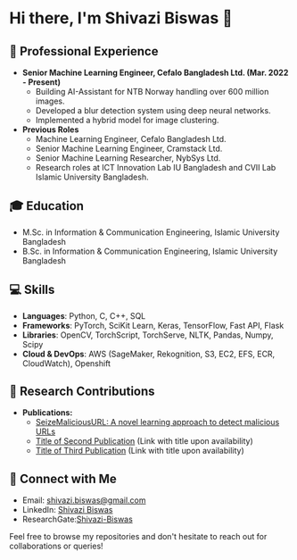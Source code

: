 # Hi there, I'm Shivazi Biswas 👋

## 🏢 Professional Experience
- **Senior Machine Learning Engineer, Cefalo Bangladesh Ltd. (Mar. 2022 - Present)**
  - Building AI-Assistant for NTB Norway handling over 600 million images.
  - Developed a blur detection system using deep neural networks.
  - Implemented a hybrid model for image clustering.
- **Previous Roles**
  - Machine Learning Engineer, Cefalo Bangladesh Ltd.
  - Senior Machine Learning Engineer, Cramstack Ltd.
  - Senior Machine Learning Researcher, NybSys Ltd.
  - Research roles at ICT Innovation Lab IU Bangladesh and CVII Lab Islamic University Bangladesh.

## 🎓 Education
- M.Sc. in Information & Communication Engineering, Islamic University Bangladesh
- B.Sc. in Information & Communication Engineering, Islamic University Bangladesh

## 💻 Skills
- **Languages**: Python, C, C++, SQL
- **Frameworks**: PyTorch, SciKit Learn, Keras, TensorFlow, Fast API, Flask
- **Libraries**: OpenCV, TorchScript, TorchServe, NLTK, Pandas, Numpy, Scipy
- **Cloud & DevOps**: AWS (SageMaker, Rekognition, S3, EC2, EFS, ECR, CloudWatch), Openshift

## 📝 Research Contributions
- **Publications:**
  - [SeizeMaliciousURL: A novel learning approach to detect malicious URLs](https://doi.org/10.1016/j.jisa.2021.102967)
  - [Title of Second Publication](https://doi.org/10.1029/2023RS007761) (Link with title upon availability)
  - [Title of Third Publication](https://doi.org/10.1142/S2972370123300029) (Link with title upon availability)

## 🤝 Connect with Me
- Email: [shivazi.biswas@gmail.com](mailto:shivazi.biswas@gmail.com)
- LinkedIn: [Shivazi Biswas](https://www.linkedin.com/in/shivazi-biswas)
- ResearchGate:[Shivazi-Biswas](https://www.researchgate.net/profile/Shivazi-Biswas)

Feel free to browse my repositories and don't hesitate to reach out for collaborations or queries!

<!-- This README is generated from your professional journey. For any updates or changes, please edit accordingly. -->
